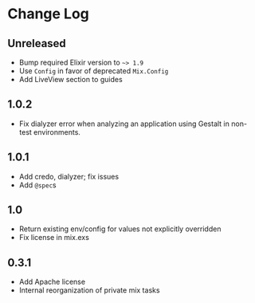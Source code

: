 Change Log
==========

## Unreleased

- Bump required Elixir version to `~> 1.9`
- Use `Config` in favor of deprecated `Mix.Config`
- Add LiveView section to guides

## 1.0.2

- Fix dialyzer error when analyzing an application using Gestalt in
  non-test environments.

## 1.0.1

- Add credo, dialyzer; fix issues
- Add `@spec`s

## 1.0

- Return existing env/config for values not explicitly overridden
- Fix license in mix.exs

## 0.3.1

- Add Apache license
- Internal reorganization of private mix tasks
